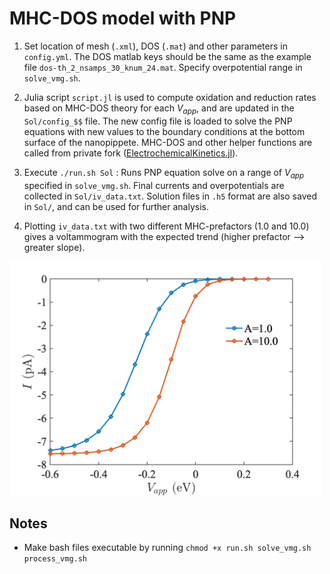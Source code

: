 # MHC-DOS model with PNP

1. Set location of mesh (`.xml`), DOS (`.mat`) and other parameters in `config.yml`. The DOS matlab keys should be the same as the example file `dos-th_2_nsamps_30_knum_24.mat`. Specify overpotential range in `solve_vmg.sh`.

2. Julia script `script.jl` is used to compute oxidation and reduction rates based on MHC-DOS theory for each $`V_{app}`$, and are updated in the `Sol/config_$$` file. The new config file is loaded to solve the PNP equations with new values to the boundary conditions at the bottom surface of the nanopippete. MHC-DOS and other helper functions are called from private fork ([ElectrochemicalKinetics.jl](https://github.com/mbabar09/ElectrochemicalKinetics/)). 

3. Execute `./run.sh Sol` : Runs PNP equation solve on a range of $`V_{app}`$ specified in `solve_vmg.sh`. Final currents and overpotentials are collected in `Sol/iv_data.txt`. Solution files in `.h5` format are also saved in `Sol/`, and can be used for further analysis.

4. Plotting `iv_data.txt` with two different MHC-prefactors ($`1.0`$ and $`10.0`$) gives a voltammogram with the expected trend (higher prefactor --> greater slope).

<img src="../img/mhc_pref_test.png" alt="mhc_dos" width="500">

## Notes

* Make bash files executable by running `chmod +x run.sh solve_vmg.sh process_vmg.sh`